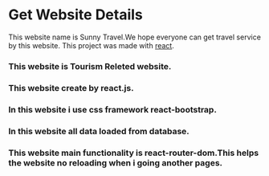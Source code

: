# Get Website Details

This website name is Sunny Travel.We hope everyone can get travel service by this website. This project was made with [react](https://sunny-travel-7d.web.app/).


### This website is Tourism Releted website.

### This website create by react.js.

### In this website i use css framework react-bootstrap.

### In this website all data loaded from database.

### This website main functionality is react-router-dom.This helps the website no reloading when i going another pages.


